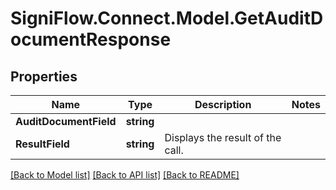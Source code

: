 
# SigniFlow.Connect.Model.GetAuditDocumentResponse

## Properties

Name | Type | Description | Notes
------------ | ------------- | ------------- | -------------
**AuditDocumentField** | **string** |  | 
**ResultField** | **string** | Displays the result of the call. | 

[[Back to Model list]](../README.md#documentation-for-models)
[[Back to API list]](../README.md#documentation-for-api-endpoints)
[[Back to README]](../README.md)

